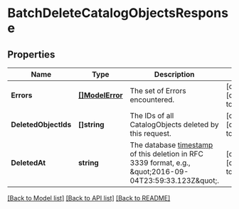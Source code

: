 # BatchDeleteCatalogObjectsResponse

## Properties
Name | Type | Description | Notes
------------ | ------------- | ------------- | -------------
**Errors** | [**[]ModelError**](Error.md) | The set of Errors encountered. | [optional] [default to null]
**DeletedObjectIds** | **[]string** | The IDs of all CatalogObjects deleted by this request. | [optional] [default to null]
**DeletedAt** | **string** | The database [timestamp](https://developer.squareup.com/docs/build-basics/working-with-dates) of this deletion in RFC 3339 format, e.g., \&quot;2016-09-04T23:59:33.123Z\&quot;. | [optional] [default to null]

[[Back to Model list]](../README.md#documentation-for-models) [[Back to API list]](../README.md#documentation-for-api-endpoints) [[Back to README]](../README.md)

